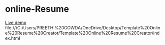 # online-Resume


[Live demo](file:///C:/Users/PREETHI%20GOWDA/OneDrive/Desktop/Template%20Online%20Resume%20Creator/Template%20Online%20Resume%20Creator/index.html)
file:///C:/Users/PREETHI%20GOWDA/OneDrive/Desktop/Template%20Online%20Resume%20Creator/Template%20Online%20Resume%20Creator/index.html

